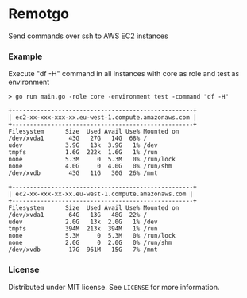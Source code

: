 # Remotgo

Send commands over ssh to AWS EC2 instances

### Example
Execute "df -H" command in all instances with core as role and test as environment
```
> go run main.go -role core -environment test -command "df -H"

+---------------------------------------------------+
| ec2-xx-xxx-xxx-xx.eu-west-1.compute.amazonaws.com |
+---------------------------------------------------+
Filesystem      Size  Used Avail Use% Mounted on
/dev/xvda1       43G   27G   14G  68% /
udev            3.9G   13k  3.9G   1% /dev
tmpfs           1.6G  222k  1.6G   1% /run
none            5.3M     0  5.3M   0% /run/lock
none            4.0G     0  4.0G   0% /run/shm
/dev/xvdb        43G   11G   30G  26% /mnt

+---------------------------------------------------+
| ec2-xx-xxx-xx-xx.eu-west-1.compute.amazonaws.com |
+---------------------------------------------------+
Filesystem      Size  Used Avail Use% Mounted on
/dev/xvda1       64G   13G   48G  22% /
udev            2.0G   13k  2.0G   1% /dev
tmpfs           394M  213k  394M   1% /run
none            5.3M     0  5.3M   0% /run/lock
none            2.0G     0  2.0G   0% /run/shm
/dev/xvdb        17G  961M   15G   7% /mnt
```

### License
Distributed under MIT license. See `LICENSE` for more information.


